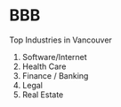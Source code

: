 # BBB

Top Industries in Vancouver

1. Software/Internet
2. Health Care
3. Finance / Banking
4. Legal
5. Real Estate

